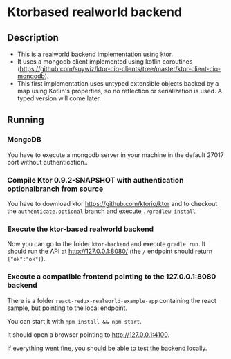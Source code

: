 # Ktorbased realworld backend

## Description

* This is a realworld backend implementation using ktor.
* It uses a mongodb client implemented using kotlin coroutines (<https://github.com/soywiz/ktor-cio-clients/tree/master/ktor-client-cio-mongodb>).
* This first implementation uses untyped extensible objects backed by a map using Kotlin's properties, so no reflection or serialization is used. A typed version will come later.

## Running

### MongoDB

You have to execute a mongodb server in your machine in the default 27017 port without authentication..

### Compile Ktor 0.9.2-SNAPSHOT with authentication optionalbranch from source

You have to download ktor <https://github.com/ktorio/ktor> and to checkout the `authenticate.optional` branch and execute `./gradlew install`

### Execute the ktor-based realworld backend

Now you can go to the folder `ktor-backend` and execute `gradle run`.
It should run the API at <http://127.0.0.1:8080/> (the `/` endpoint should return 
`{"ok":"ok"}`).

### Execute a compatible frontend pointing to the 127.0.0.1:8080 backend

There is a folder `react-redux-realworld-example-app` 
containing the react sample, but pointing to the local 
endpoint.

You can start it with `npm install && npm start`.

It should open a browser pointing to 
<http://127.0.0.1:4100>.

If everything went fine, you should be able to test the 
backend locally.
